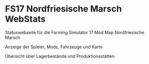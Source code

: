 # FS17 Nordfriesische Marsch WebStats

Statuswebseite für die Farming Simulator 17 Mod Map Nordfriesische Marsch

Anzeige der Spieler, Mods, Fahrzeuge und Karte

Übersicht über Lagerbestände und Produktionsstätten
